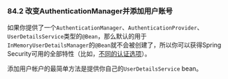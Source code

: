 ### 84.2 改变AuthenticationManager并添加用户账号

如果你提供了一个`AuthenticationManager`、`AuthenticationProvider`、`UserDetailsService`类型的`@Bean`，那么默认的用于`InMemoryUserDetailsManager`的`@Bean`就不会被创建了，所以你可以获得Spring Security可用的全部特性（比如，[不同的认证选项](https://docs.spring.io/spring-security/site/docs/current/reference/htmlsingle/#jc-authentication)）。

添加用户帐户的最简单方法是提供你自己的`UserDetailsService` bean。

